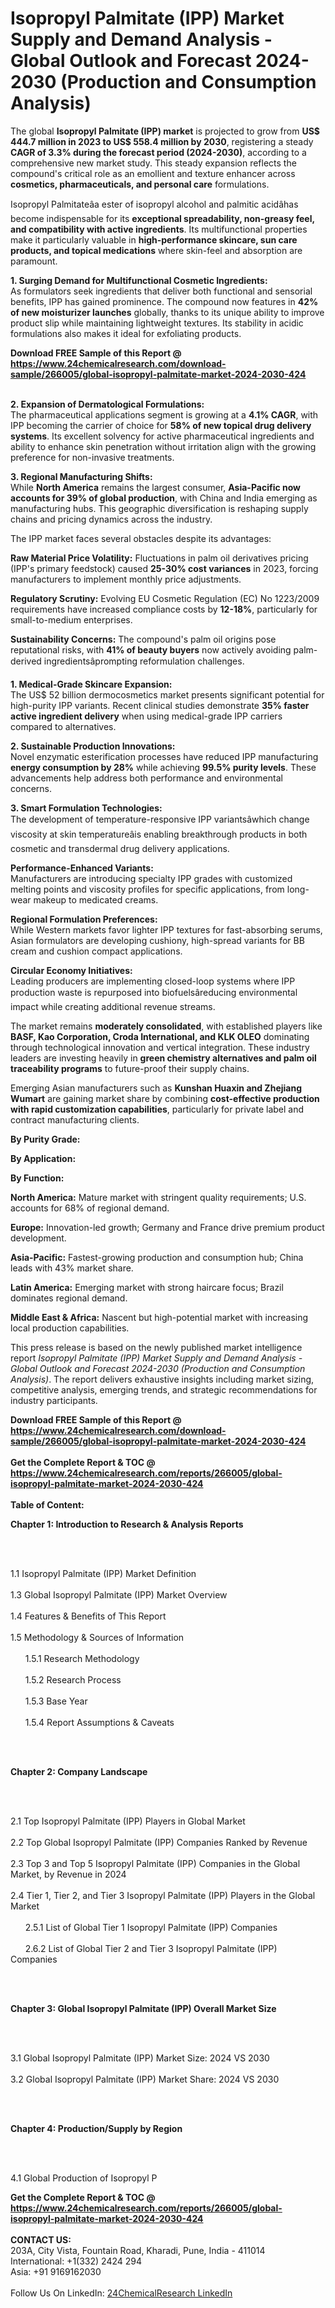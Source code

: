 <h1>Isopropyl Palmitate (IPP) Market Supply and Demand Analysis - Global Outlook and Forecast 2024-2030 (Production and Consumption Analysis)</h1><p>The global <strong>Isopropyl Palmitate (IPP) market</strong> is projected to grow from <strong>US$ 444.7 million in 2023 to US$ 558.4 million by 2030</strong>, registering a steady <strong>CAGR of 3.3% during the forecast period (2024-2030)</strong>, according to a comprehensive new market study. This steady expansion reflects the compound's critical role as an emollient and texture enhancer across <strong>cosmetics, pharmaceuticals, and personal care</strong> formulations.</p><p>Isopropyl Palmitateâa ester of isopropyl alcohol and palmitic acidâhas become indispensable for its <strong>exceptional spreadability, non-greasy feel, and compatibility with active ingredients</strong>. Its multifunctional properties make it particularly valuable in <strong>high-performance skincare, sun care products, and topical medications</strong> where skin-feel and absorption are paramount.</p><p><strong>1. Surging Demand for Multifunctional Cosmetic Ingredients:</strong><br>
As formulators seek ingredients that deliver both functional and sensorial benefits, IPP has gained prominence. The compound now features in <strong>42% of new moisturizer launches</strong> globally, thanks to its unique ability to improve product slip while maintaining lightweight textures. Its stability in acidic formulations also makes it ideal for exfoliating products.</p><div><b>Download FREE Sample of this Report @ 
            <a href="https://www.24chemicalresearch.com/download-sample/266005/global-isopropyl-palmitate-market-2024-2030-424">
            https://www.24chemicalresearch.com/download-sample/266005/global-isopropyl-palmitate-market-2024-2030-424</a></b></div><br><p><strong>2. Expansion of Dermatological Formulations:</strong><br>
The pharmaceutical applications segment is growing at a <strong>4.1% CAGR</strong>, with IPP becoming the carrier of choice for <strong>58% of new topical drug delivery systems</strong>. Its excellent solvency for active pharmaceutical ingredients and ability to enhance skin penetration without irritation align with the growing preference for non-invasive treatments.</p><p><strong>3. Regional Manufacturing Shifts:</strong><br>
While <strong>North America</strong> remains the largest consumer, <strong>Asia-Pacific now accounts for 39% of global production</strong>, with China and India emerging as manufacturing hubs. This geographic diversification is reshaping supply chains and pricing dynamics across the industry.</p><p>The IPP market faces several obstacles despite its advantages:</p><p><strong>Raw Material Price Volatility:</strong> Fluctuations in palm oil derivatives pricing (IPP's primary feedstock) caused <strong>25-30% cost variances</strong> in 2023, forcing manufacturers to implement monthly price adjustments.</p><p><strong>Regulatory Scrutiny:</strong> Evolving EU Cosmetic Regulation (EC) No 1223/2009 requirements have increased compliance costs by <strong>12-18%</strong>, particularly for small-to-medium enterprises.</p><p><strong>Sustainability Concerns:</strong> The compound's palm oil origins pose reputational risks, with <strong>41% of beauty buyers</strong> now actively avoiding palm-derived ingredientsâprompting reformulation challenges.</p><p><strong>1. Medical-Grade Skincare Expansion:</strong><br>
The US$ 52 billion dermocosmetics market presents significant potential for high-purity IPP variants. Recent clinical studies demonstrate <strong>35% faster active ingredient delivery</strong> when using medical-grade IPP carriers compared to alternatives.</p><p><strong>2. Sustainable Production Innovations:</strong><br>
Novel enzymatic esterification processes have reduced IPP manufacturing <strong>energy consumption by 28%</strong> while achieving <strong>99.5% purity levels</strong>. These advancements help address both performance and environmental concerns.</p><p><strong>3. Smart Formulation Technologies:</strong><br>
The development of temperature-responsive IPP variantsâwhich change viscosity at skin temperatureâis enabling breakthrough products in both cosmetic and transdermal drug delivery applications.</p><p><strong>Performance-Enhanced Variants:</strong><br>
	Manufacturers are introducing specialty IPP grades with customized melting points and viscosity profiles for specific applications, from long-wear makeup to medicated creams.</p><p><strong>Regional Formulation Preferences:</strong><br>
	While Western markets favor lighter IPP textures for fast-absorbing serums, Asian formulators are developing cushiony, high-spread variants for BB cream and cushion compact applications.</p><p><strong>Circular Economy Initiatives:</strong><br>
	Leading producers are implementing closed-loop systems where IPP production waste is repurposed into biofuelsâreducing environmental impact while creating additional revenue streams.</p><p>The market remains <strong>moderately consolidated</strong>, with established players like <strong>BASF, Kao Corporation, Croda International, and KLK OLEO</strong> dominating through technological innovation and vertical integration. These industry leaders are investing heavily in <strong>green chemistry alternatives and palm oil traceability programs</strong> to future-proof their supply chains.</p><p>Emerging Asian manufacturers such as <strong>Kunshan Huaxin and Zhejiang Wumart</strong> are gaining market share by combining <strong>cost-effective production with rapid customization capabilities</strong>, particularly for private label and contract manufacturing clients.</p><p><strong>By Purity Grade:</strong></p><p><strong>By Application:</strong></p><p><strong>By Function:</strong></p><p><strong>North America:</strong> Mature market with stringent quality requirements; U.S. accounts for 68% of regional demand.</p><p><strong>Europe:</strong> Innovation-led growth; Germany and France drive premium product development.</p><p><strong>Asia-Pacific:</strong> Fastest-growing production and consumption hub; China leads with 43% market share.</p><p><strong>Latin America:</strong> Emerging market with strong haircare focus; Brazil dominates regional demand.</p><p><strong>Middle East &amp; Africa:</strong> Nascent but high-potential market with increasing local production capabilities.</p><p>This press release is based on the newly published market intelligence report <em>Isopropyl Palmitate (IPP) Market Supply and Demand Analysis - Global Outlook and Forecast 2024-2030 (Production and Consumption Analysis)</em>. The report delivers exhaustive insights including market sizing, competitive analysis, emerging trends, and strategic recommendations for industry participants.</p><div><b>Download FREE Sample of this Report @ 
            <a href="https://www.24chemicalresearch.com/download-sample/266005/global-isopropyl-palmitate-market-2024-2030-424">
            https://www.24chemicalresearch.com/download-sample/266005/global-isopropyl-palmitate-market-2024-2030-424</a></b></div><br><div><b>Get the Complete Report & TOC @ 
            <a href="https://www.24chemicalresearch.com/reports/266005/global-isopropyl-palmitate-market-2024-2030-424">
            https://www.24chemicalresearch.com/reports/266005/global-isopropyl-palmitate-market-2024-2030-424</a></b></div><br>
            <b>Table of Content:</b><p><p><strong>Chapter 1: Introduction to Research &amp; Analysis Reports</strong></p><br />
<br />
<p>1.1 Isopropyl Palmitate (IPP)  Market Definition<br /><br />
1.3 Global Isopropyl Palmitate (IPP)  Market Overview<br /><br />
1.4 Features &amp; Benefits of This Report<br /><br />
1.5 Methodology &amp; Sources of Information<br /><br />
&nbsp;&nbsp;&nbsp;&nbsp;&nbsp; 1.5.1 Research Methodology<br /><br />
&nbsp;&nbsp;&nbsp;&nbsp;&nbsp; 1.5.2 Research Process<br /><br />
&nbsp;&nbsp;&nbsp;&nbsp;&nbsp; 1.5.3 Base Year<br /><br />
&nbsp;&nbsp;&nbsp;&nbsp;&nbsp; 1.5.4 Report Assumptions &amp; Caveats</p><br />
<br />
<p><strong>Chapter 2: Company Landscape</strong></p><br />
<br />
<p>2.1 Top Isopropyl Palmitate (IPP)  Players in Global Market<br /><br />
2.2 Top Global Isopropyl Palmitate (IPP)  Companies Ranked by Revenue<br /><br />
2.3 Top 3 and Top 5 Isopropyl Palmitate (IPP)  Companies in the Global Market, by Revenue in 2024<br /><br />
2.4 Tier 1, Tier 2, and Tier 3 Isopropyl Palmitate (IPP)  Players in the Global Market<br /><br />
&nbsp;&nbsp;&nbsp;&nbsp;&nbsp; 2.5.1 List of Global Tier 1 Isopropyl Palmitate (IPP)  Companies<br /><br />
&nbsp;&nbsp;&nbsp;&nbsp;&nbsp; 2.6.2 List of Global Tier 2 and Tier 3 Isopropyl Palmitate (IPP)  Companies</p><br />
<br />
<p><strong>Chapter 3: Global Isopropyl Palmitate (IPP)  Overall Market Size</strong></p><br />
<br />
<p>3.1 Global Isopropyl Palmitate (IPP)  Market Size: 2024 VS 2030<br /><br />
3.2 Global Isopropyl Palmitate (IPP)  Market Share: 2024 VS 2030</p><br />
<br />
<p><strong>Chapter 4: Production/Supply by Region</strong></p><br />
<br />
<p>4.1 Global Production of Isopropyl P</p><div><b>Get the Complete Report & TOC @ 
            <a href="https://www.24chemicalresearch.com/reports/266005/global-isopropyl-palmitate-market-2024-2030-424">
            https://www.24chemicalresearch.com/reports/266005/global-isopropyl-palmitate-market-2024-2030-424</a></b></div><br><b>CONTACT US:</b><br>
            203A, City Vista, Fountain Road, Kharadi, Pune, India - 411014<br>
            International: +1(332) 2424 294<br>
            Asia: +91 9169162030 <br><br>
            Follow Us On LinkedIn: <a href="https://www.linkedin.com/company/24chemicalresearch/">24ChemicalResearch LinkedIn</a>